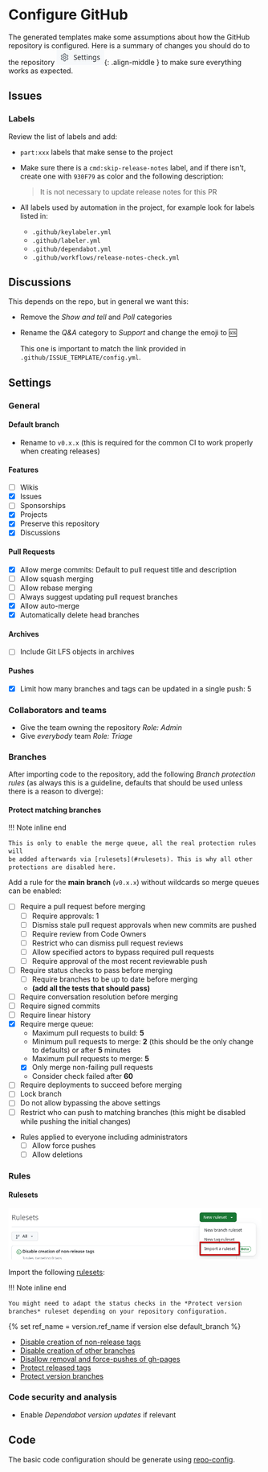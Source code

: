 # Configure GitHub

The generated templates make some assumptions about how the GitHub repository
is configured. Here is a summary of changes you should do to the repository
![Settings](../../_img/settings.png){: .align-middle } to make sure everything
works as expected.

## Issues

### Labels

Review the list of labels and add:

* `part:xxx` labels that make sense to the project

* Make sure there is a `cmd:skip-release-notes` label, and if there isn't,
  create one with `930F79` as color and the following description:

    > It is not necessary to update release notes for this PR

* All labels used by automation in the project, for example look for labels listed in:

    * `.github/keylabeler.yml`
    * `.github/labeler.yml`
    * `.github/dependabot.yml`
    * `.github/workflows/release-notes-check.yml`

## Discussions

This depends on the repo, but in general we want this:

* Remove the *Show and tell* and *Poll* categories

* Rename the *Q&A* category to *Support* and change the emoji to :sos:

  This one is important to match the link provided in `.github/ISSUE_TEMPLATE/config.yml`.

## Settings

### General

#### Default branch

* Rename to `v0.x.x` (this is required for the common CI to work properly when creating releases)

#### Features

- [ ] Wikis
- [x] Issues
- [ ] Sponsorships
- [x] Projects
- [x] Preserve this repository
- [x] Discussions

#### Pull Requests

- [x] Allow merge commits: Default to pull request title and description
- [ ] Allow squash merging
- [ ] Allow rebase merging
- [ ] Always suggest updating pull request branches
- [x] Allow auto-merge
- [x] Automatically delete head branches

#### Archives

- [ ] Include Git LFS objects in archives

#### Pushes

- [x] Limit how many branches and tags can be updated in a single push: 5

### Collaborators and teams

* Give the team owning the repository *Role: Admin*
* Give *everybody* team *Role: Triage*

### Branches

After importing code to the repository, add the following *Branch protection
rules* (as always this is a guideline, defaults that should be used unless
there is a reason to diverge):

#### Protect matching branches

!!! Note inline end

    This is only to enable the merge queue, all the real protection rules will
    be added afterwards via [rulesets](#rulesets). This is why all other
    protections are disabled here.

Add a rule for the **main branch** (`v0.x.x`) without wildcards so merge queues
can be enabled:

- [ ] Require a pull request before merging
    - [ ] Require approvals: 1
    - [ ] Dismiss stale pull request approvals when new commits are pushed
    - [ ] Require review from Code Owners
    - [ ] Restrict who can dismiss pull request reviews
    - [ ] Allow specified actors to bypass required pull requests
    - [ ] Require approval of the most recent reviewable push
- [ ] Require status checks to pass before merging
    - [ ] Require branches to be up to date before merging
    - **(add all the tests that should pass)**
- [ ] Require conversation resolution before merging
- [ ] Require signed commits
- [ ] Require linear history
- [x] Require merge queue:
    * Maximum pull requests to build: **5**
    * Minimum pull requests to merge: **2** (this should be the only change
      to defaults) or after **5** minutes
    * Maximum pull requests to merge: **5**
    - [x] Only merge non-failing pull requests
    * Consider check failed after **60**
- [ ] Require deployments to succeed before merging
- [ ] Lock branch
- [ ] Do not allow bypassing the above settings
- [ ] Restrict who can push to matching branches (this might be disabled
  while pushing the initial changes)
- Rules applied to everyone including administrators
    - [ ] Allow force pushes
    - [ ] Allow deletions

### Rules

#### Rulesets

![Importing rulesets](../../_img/import-rulesets.png)

Import the following
[rulesets](https://docs.github.com/en/repositories/configuring-branches-and-merges-in-your-repository/managing-rulesets/about-rulesets):

!!! Note inline end

    You might need to adapt the status checks in the *Protect version
    branches* ruleset depending on your repository configuration.

{% set ref_name = version.ref_name if version else default_branch %}

* [Disable creation of non-release
  tags]({{config.repo_url}}/blob/{{ref_name}}/github-rulesets/Disable.creation.of.non-release.tags.json)
* [Disable creation of other
  branches]({{config.repo_url}}/blob/{{ref_name}}/github-rulesets/Disable.creation.of.other.branches.json)
* [Disallow removal and force-pushes of
  gh-pages]({{config.repo_url}}/blob/{{ref_name}}/github-rulesets/Disallow.removal.and.force-pushes.of.gh-pages.json)
* [Protect released
  tags]({{config.repo_url}}/blob/{{ref_name}}/github-rulesets/Protect.released.tags.json)
* [Protect version
  branches]({{config.repo_url}}/blob/{{ref_name}}/github-rulesets/Protect.version.branches.json)

### Code security and analysis

* Enable *Dependabot version updates* if relevant

## Code

The basic code configuration should be generate using
[repo-config](https://frequenz-floss.github.io/frequenz-repo-config-python/).
